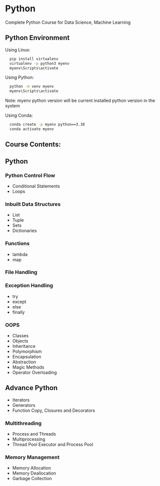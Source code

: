 
# Python
Complete Python Course for Data Science, Machine Learning

## Python Environment

Using Linux:
```bash
  pip install virtualenv
  virtualenv -p python3 myenv
  myenv\Scripts\activate
```

Using Python:

```bash
  python -m venv myenv
  myenv\Scripts\activate
```
Note: myenv python version will be current installed python version in the system

Using Conda:
```bash
  conda create -p myenv python==3.10
  conda activate myenv
```  

## Course Contents:
## Python
### Python Control Flow
- Conditional Statements
- Loops
### Inbuilt Data Structures
- List
- Tuple
- Sets 
- Dictionaries
### Functions
- lambda
- map
### File Handling
### Exception Handling
- try
- except
- else
- finally
### OOPS
- Classes
- Objects
- Inheritance
- Polymorphism
- Encapsulation
- Abstraction
- Magic Methods
- Operator Overloading

## Advance Python
- Iterators
- Generators
- Function Copy, Closures and Decorators
### Multithreading
- Process and Threads
- Multiprocessing
- Thread Pool Executor and Process Pool
### Memory Management
- Memory Allocation
- Memory Deallocation
- Garbage Collection